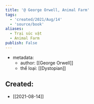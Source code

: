 ```yaml
---
title: '@ George Orwell, Animal Farm'
tags:
  - 'created/2021/Aug/14'
  - 'source/book'
aliases:
  - Trại súc vật
  - Animal Farm
publish: False
---
```

- metadata:
	- author: [[George Orwell]]
	- thể loại: [[Dystopian]]



## Created:
- [[2021-08-14]]

